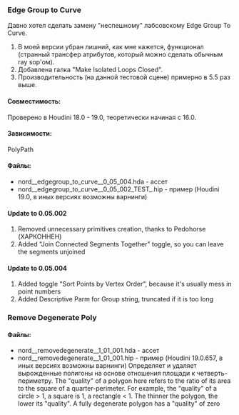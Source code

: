 
### Edge Group to Curve
  Давно хотел сделать замену "неспешному" лабсовскому Edge Group To Curve.
1. В моей версии убран лишний, как мне кажется, функционал (странный трансфер атрибутов, который можно сделать обычным ray sop'ом).
2. Добавлена галка "Make Isolated Loops Closed".
3. Производительность (на данной тестовой сцене) примерно в 5.5 раз выше.

#### Совместимость:
  Проверено в Houdini 18.0 - 19.0, теоретически начиная с 16.0.
  
#### Зависимости:
  PolyPath
  
#### Файлы:
  - nord__edgegroup_to_curve__0_05_004.hda      - ассет
  - nord__edgegroup_to_curve__0_05_002_TEST_.hip - пример (Houdini 19.0, в иных версиях возможны варнинги)

#### Update to 0.05.002
1. Removed unnecessary primitives creation, thanks to Pedohorse (ХАРКОННЕН)
2. Added "Join Connected Segments Together" toggle, so you can leave the segments unjoined

#### Update to 0.05.004
1. Added toggle "Sort Points by Vertex Order", because it's usually mess in point numbers
2. Added Descriptive Parm for Group string, truncated if it is too long

### Remove Degenerate Poly
#### Файлы:
- nord__removedegenerate__1_01_001.hda - ассет
- nord__removedegenerate__1_01_001.hip - пример (Houdini 19.0.657, в иных версиях возможны варнинги)
Определяет и удаляет вырожденные полигоны на основе отношения площади к четверть-периметру.
The "quality" of a polygon here refers to the ratio of its area to the square of a quarter-perimeter. For example, the "quality" of a circle > 1, a square is 1, a rectangle < 1. The thinner the polygon, the lower its "quality". A fully degenerate polygon has a "quality" of zero
